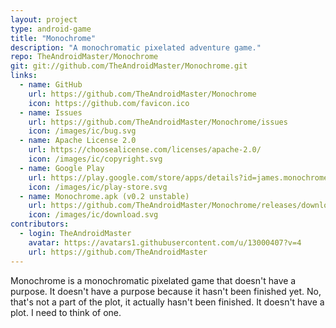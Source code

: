 ```yaml
---
layout: project
type: android-game
title: "Monochrome"
description: "A monochromatic pixelated adventure game."
repo: TheAndroidMaster/Monochrome
git: git://github.com/TheAndroidMaster/Monochrome.git
links:
  - name: GitHub
    url: https://github.com/TheAndroidMaster/Monochrome
    icon: https://github.com/favicon.ico
  - name: Issues
    url: https://github.com/TheAndroidMaster/Monochrome/issues
    icon: /images/ic/bug.svg
  - name: Apache License 2.0
    url: https://choosealicense.com/licenses/apache-2.0/
    icon: /images/ic/copyright.svg
  - name: Google Play
    url: https://play.google.com/store/apps/details?id=james.monochrome
    icon: /images/ic/play-store.svg
  - name: Monochrome.apk (v0.2 unstable)
    url: https://github.com/TheAndroidMaster/Monochrome/releases/download/v0.2/Monochrome.apk
    icon: /images/ic/download.svg
contributors:
  - login: TheAndroidMaster
    avatar: https://avatars1.githubusercontent.com/u/13000407?v=4
    url: https://github.com/TheAndroidMaster
---
```


Monochrome is a monochromatic pixelated game that doesn't have a purpose. It doesn't have a purpose because it hasn't been finished yet. No, that's not a part of the plot, it actually hasn't been finished. It doesn't have a plot. I need to think of one.
